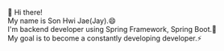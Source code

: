 👋 Hi there!<br/> 
My name is Son Hwi Jae(Jay).😄<br/>
I'm backend developer using Spring Framework, Spring Boot.🌱<br/>
My goal is to become a constantly developing developer.⚡<br/>



